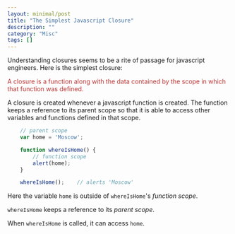 ```yaml
---
layout: minimal/post
title: "The Simplest Javascript Closure"
description: ""
category: "Misc"
tags: []
---
```


Understanding closures seems to be a rite of passage for javascript engineers.
Here is the simplest closure:

<span style='color:rgb(189, 51, 51);'>
    A closure is a function along with the data contained by the scope in which that function was defined.
</span>

A closure is created whenever a javascript function is created.
The function keeps a reference to its parent scope so that it is able to access other variables and functions defined in that scope.

```javascript
    // parent scope
    var home = 'Moscow';

    function whereIsHome() {
        // function scope
        alert(home);
    }

    whereIsHome();    // alerts 'Moscow'
```

Here the variable `home` is outside of `whereIsHome`'s *function scope*. 

`whereIsHome` keeps a reference to its *parent scope*.

When `whereIsHome` is called, it can access `home`.

